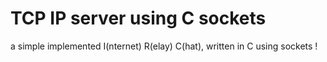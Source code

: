# TCP IP server using C sockets

a simple implemented I(nternet) R(elay) C(hat), written in C using sockets !

